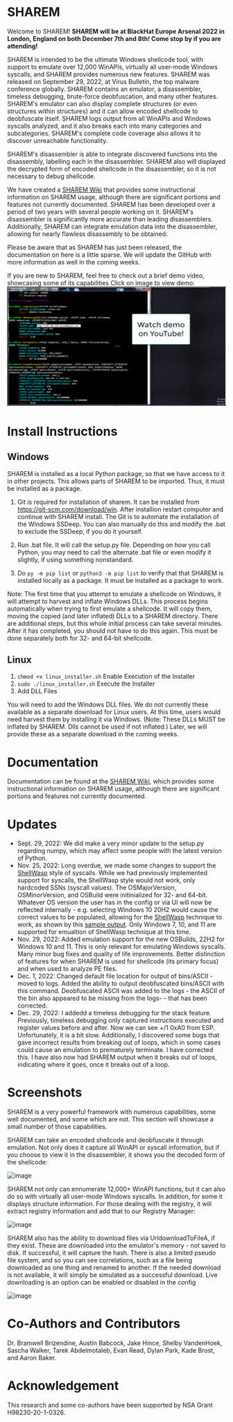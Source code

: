 # SHAREM

Welcome to SHAREM! **SHAREM will be at BlackHat Europe Arsenal 2022 in London, England on both December 7th and 8th! Come stop by if you are attending!**

SHAREM is intended to be the ultimate Windows shellcode tool, with support to emulate over 12,000 WinAPIs, virtually all user-mode Windows syscalls, and SHAREM provides numerous new features. SHAREM was released on September 29, 2022, at Virus Bulletin, the top malware conference globally. SHAREM contains an emulator, a disassembler, timeless debugging, brute-force deobfuscation, and many other features. SHAREM's emulator can also display complete structures (or even structures within structures) and it can allow encoded shellcode to deobfuscate itself. SHAREM logs output from all WinAPIs and Windows syscalls analyzed, and it also breaks each into many categories and subcategories. SHAREM's complete code coverage also allows it to discover unreachable functionality.

SHAREM's disassembler is able to integrate discovered functions into the disassembly, labelling each in the disassembler. SHAREM also will displayed the decrypted form of encoded shellcode in the disassembler, so it is not necessary to debug shellcode.

We have created a [SHAREM Wiki](https://github.com/Bw3ll/sharem/wiki) that provides some instructional  information on SHAREM usage, although there are significant portions and features not currently documented. SHAREM has been developed over a period of two years with several people working on it. SHAREM's disassembler is significantly more accurate than leading disassemblers. Additionally, SHAREM can integrate emulation data into the disassembler, allowing for nearly flawless disassembly to be obtained.

Please be aware that as SHAREM has just been released, the documentation on here is a little sparse. We will update the GitHub with more information as well in the coming weeks.

If you are new to SHAREM, feel free to check out a brief demo video, showcasing some of its capabilities Click on image to view demo:
[![Watch the video](https://github.com/Bw3ll/sharem/blob/testing/sharem/SHAREM_images/Sharem_demo.png?raw=true)](https://youtu.be/S1PI9O-q6eM)

# Install Instructions

## Windows
SHAREM is installed as a local Python package, so that we have access to it in other projects. This allows parts of SHAREM to be imported. Thus, it must be installed as a package.

1. Git is required for installation of sharem. 
It can be installed from https://git-scm.com/download/win. After installion restart computer and continue with SHAREM install. The Git is to automate the installation of the Windows SSDeep. You can also manually do this and modify the .bat to exclude the SSDeep, if you do it yourself.

2. Run .bat file. It will call the setup.py file. Depending on how you call Python, you may need to call the alternate .bat file or even modify it slightly, if using something nonstandard.

3. Do
```py -m pip list``` or  ```python3 -m pip list``` to verify that that SHAREM is installed locally as a package. It must be installed as a package to work.

Note: The first time that you attempt to emulate a shellcode on Windows, it will attempt to harvest and inflate Windows DLLs. This process begins automatically when trying to first emulate a shellcode. It will copy them, moving the copied (and later inflated) DLLs to a SHAREM directory. There are additional steps, but this whole initial process can take several minutes. After it has completed, you should not have to do this again. This must be done separately both for 32- and 64-bit shellcode. 

## Linux
1. ```chmod +x linux_installer.sh``` Enable Execution of the Installer
2. ```sudo ./linux_installer.sh``` Execute the Installer
3. Add DLL Files

You will need to add the Windows DLL files. We do not currently these available as a separate download for Linux users. At this time, users would need harvest them by installing it via Windows. (Note: These DLLs MUST be inflated by SHAREM. Dlls cannot be used if not inflated.) Later, we will provide these as a separate download in the coming weeks.

# Documentation
Documentation can be found at the [SHAREM Wiki](https://github.com/Bw3ll/sharem/wiki), which provides some instructional  information on SHAREM usage, although there are significant portions and features not currently documented. 

# Updates
* Sept. 29, 2022: We did make a very minor update to the setup.py regarding numpy, which may affect some people with the latest version of Python.
* Nov. 25, 2022: Long overdue, we made some changes to support the [ShellWasp](https://github.com/Bw3ll/ShellWasp) style of syscalls. While we had previously implemented support for syscalls, the ShellWasp style would not work, only hardcoded SSNs (syscall values). The OSMajorVersion, OSMinorVersion, and OSBuild were initinialized for 32- and 64-bit. Whatever OS version the user has in the config or via UI will now be reflected internally - e.g. selecting Windows 10 20H2 would cause the correct values to be populated, allowing for the [ShellWasp](https://github.com/Bw3ll/ShellWasp) technique to work, as shown by this [sample output](https://github.com/Bw3ll/ShellWasp/blob/main/Samples/alternative_create_process_SHAREM_output.txt). Only Windows 7, 10, and 11 are supported for emualtion of ShellWasp technique at this time.
* Nov. 29, 2022: Added emulation support for the new OSBuilds, 22H2 for Windows 10 and 11. This is only relevant for emulating Windows syscalls. Many minor bug fixes and quality of life improvements. Better distinction of features for when SHAREM is used for shellcode (its primary focus) and when used to analyze PE files.
* Dec. 1, 2022: Changed default file location for output of bins/ASCII - moved to logs. Added the ability to output deobfuscated bins/ASCII with this command. Deobfuscated ASCII was added to the logs - the ASCII of the bin also appeared to be missing from the logs- - that has been corrected.
* Dec. 29, 2022: I addedd a timeless debugging for the stack feature. Previously, timeless debugging only captured instructions executed and register values before and after. Now we can see +/1 0xA0 from ESP. Unfortunately, it is a bit slow. Additionally, I discovered some bugs that gave incorrect results from breaking out of loops, which in some cases could cause an emulation to prematurely terminate. I have corrected this. I have also now had SHAREM output when it breaks out of loops, indicating where it goes, once it breaks out of a loop.

# Screenshots
SHAREM is a very powerful framework with numerous capabilities, some well documented, and some which are not. This section will showcase a small number of those capabilities. 

SHAREM can take an encoded shellcode and deobfuscate it through emulation. Not only does it capture all WinAPI or syscall information, but if you choose to view it in the disassembler, it shows you the decoded form of the shellcode:

![image](https://github.com/Bw3ll/sharem/blob/testing/sharem/SHAREM_images/encodedShellcode.png?raw=true)

SHAREM not only can ennumerate 12,000+ WinAPI functions, but it can also do so with virtually all user-mode Windows syscalls. In addition, for some it displays structure information. For those dealing with the registry, it will extract registry information and add that to our Registry Manager:

![image](https://user-images.githubusercontent.com/49998815/204032319-1e10d3cc-dfc0-49e8-912d-9629571a1144.png)

SHAREM also has the ability to download files via UrldownloadToFileA, if they exist. These are downloaded into the emulator's memory - not saved to disk. If successful, it will capture the hash. There is also a limited pseudo file system, and so you can see correlations, such as a file being downloaded as one thing and renamed to another. If the needed download is not available, it will simply be simulated as a successful download. Live downloading is an option can be enabled or disabled in the config

![image](https://github.com/Bw3ll/sharem/blob/testing/sharem/SHAREM_images/downloading.png?raw=true)


# Co-Authors and Contributors
Dr. Bramwell Brizendine, Austin Babcock, Jake Hince, Shelby VandenHoek, Sascha Walker, Tarek Abdelmotaleb, Evan Read, Dylan Park, Kade Brost, and Aaron Baker.

# Acknowledgement
This research and some co-authors have been supported by NSA Grant H98230-20-1-0326.
